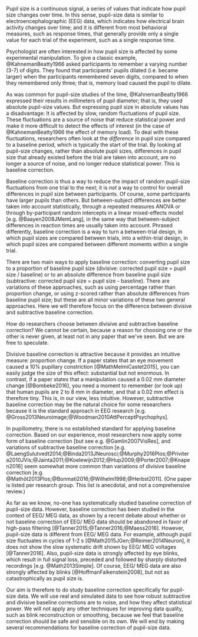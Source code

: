 Pupil size is a continuous signal, a series of values that indicate how pupil size changes over time. In this sense, pupil-size data is similar to electroencephalographic (EEG) data, which indicates how electrical brain activity changes over time; and it is different from most behavioral measures, such as response times, that generally provide only a single value for each trial of the experiment, such as a single response time.

Psychologist are often interested in how pupil size is affected by some experimental manipulation. To give a classic example, @KahnemanBeatty1966 asked participants to remember a varying number (3-7) of digits. They found that participants' pupils dilated (i.e. became larger) when the participants remembered seven digits, compared to when they remembered only three; that is, memory load caused the pupil to dilate.

As was common for pupil-size studies of the time, @KahnemanBeatty1966 expressed their results in millimeters of pupil diameter; that is, they used absolute pupil-size values. But expressing pupil size in absolute values has a disadvantage: It is affected by slow, random fluctuations of pupil size. These fluctuations are a source of noise that reduce statistical power and make it more difficult to detect the effects of interest (in the case of @KahnemanBeatty1966 the effect of memory load). To deal with these fluctuations, researchers often look at the *difference* in pupil size compared to a baseline period, which is typically the start of the trial. By looking at pupil-size changes, rather than absolute pupil sizes, differences in pupil size that already existed before the trial are taken into account, are no longer a source of noise, and no longer reduce statistical power. This is baseline correction.

Baseline correction is thus a way to reduce the impact of random pupil-size fluctuations from one trial to the next; it is *not* a way to control for overall differences in pupil size between participants. Of course, some participants have larger pupils than others. But between-subject differences are better taken into account statistically, through a repeated measures ANOVA or through by-participant random intercepts in a linear mixed-effects model [e.g. @Baayen2008JMemLang], in the same way that between-subject differences in reaction times are usually taken into account. Phrased differently, baseline correction is a way to turn a between-trial design, in which pupil sizes are compared between trials, into a within-trial design, in which pupil sizes are compared between different moments within a single trial.

There are two main ways to apply baseline correction: converting pupil size to a proportion of baseline pupil size (divisive: corrected pupil size = pupil size / baseline) or to an absolute difference from baseline pupil size (subtractive: corrected pupil size = pupil size - baseline). There are variations of these approaches, such as using percentage rather than proportion change, or using z-scored rather than absolute differences from baseline pupil size; but these are all minor variations of these two general approaches. Here we will therefore focus on the difference between divisive and subtractive baseline correction.

How do researchers choose between divisive and subtractive baseline correction? We cannot be certain, because a reason for choosing one or the other is never given, at least not in any paper that we've seen. But we are free to speculate. 

Divisive baseline correction is attractive because it provides an intuitive measure: proportion change. If a paper states that an eye movement caused a 10% pupillary constriction [@MathMelmiCastet2015], you can easily judge the size of this effect: substantial but not enormous. In contrast, if a paper states that a manipulation caused a 0.02 mm diameter change [@Bombeke2016], you need a moment to remember (or look up) that human pupils are 2 to 8 mm in diameter, and that a 0.02 mm effect is therefore tiny. This is, in our view, less intuitive. However, subtractive baseline correction may be the natural choice for some researchers because it is the standard approach in EEG research [e.g. @Gross2013Neuroimage;@Woodman2010AttPerceptPsychophys].

In pupillometry, there is no established standard for applying baseline correction. Based on our experience, most researchers now apply some form of baseline correction [but see e.g. @Gamlin2007VisRes], and variations of subtractive baseline correction [e.g. @LaengSulutvedt2014;@Binda2013JNeurosci;@Murphy2016Plos;@Privitera2010JVis;@Jainta2011;@Koelewijn2012;@Hup2009;@Porter2007;@Knapen2016] seem somewhat more common than variations of divisive baseline correction [e.g. @Mathôt2013Plos;@Bonmati2016;@Wilhelm1998;@Herbst2011]. (One paper is listed per research group. This list is anecdotal, and not a comprehensive review.)

As far as we know, no-one has systematically studied baseline correction of pupil-size data. However, baseline correction has been studied in the context of EEG/ MEG data, as shown by a recent debate about whether or not baseline correction of EEG/ MEG data should be abandoned in favor of high-pass filtering [@Tanner2015;@Tanner2016;@Maess2016]. However, pupil-size data is different from EEG/ MEG data. For example, although pupil size fluctuates in cycles of 1-2 s [@Math2015JGen;@Reimer2014Neuron], it does not show the slow systematic drift shown by EEG/ MEG voltages [@Tanner2016]. Also, pupil-size data is strongly affected by eye blinks, which result in full signal loss, preceded and followed by sharply distorted recordings [e.g. @Math2013Simple]. Of course, EEG/ MEG data are also strongly affected by blinks [@HoffmanFalkenstein2008], but not as catastrophically as pupil size is.

Our aim is therefore to do study baseline correction specifically for pupil-size data. We will use real and simulated data to see how robust subtractive and divisive baseline corrections are to noise, and how they affect statistical power. We will not apply any other techniques for improving data quality, such as blink reconstruction or smoothing, because we feel that baseline correction should be safe and sensible on its own. We will end by making several recommendations for baseline correction of pupil-size data.
